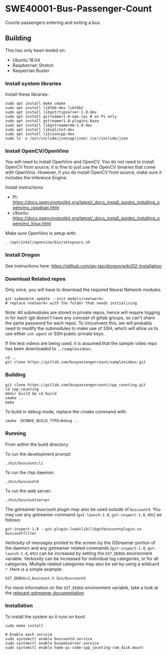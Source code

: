 # SWE40001-Bus-Passenger-Count

Counts passengers entering and exiting a bus.

## Building

This has only been tested on:
- Ubuntu 18.04
- Raspberrian Stretch
- Rasperrian Buster

### Install system libraries
Install these libraries:

```
sudo apt install make cmake
sudo apt install libtbb-dev libtbb2
sudo apt install libgstrtspserver-1.0-dev
sudo apt install gstreamer1.0-omx-rpi # on Pi only
sudo apt install gstreamer1.0-plugins-base
sudo apt install libgstreamermm-1.0-dev
sudo apt install libsqlite3-dev
sudo apt install libjsoncpp-dev
sudo ln -s /usr/include/jsoncpp/json/ /usr/include/json
```

### Install OpenCV/OpenVino
You will need to install OpenVino and OpenCV. You do not need to install OpenCV from source; it is fine to just use the OpenCV binaries that come with OpenVino. However, if you do install OpenCV from source, make sure it includes the Inference Engine.

Install instructions:
- Pi: https://docs.openvinotoolkit.org/latest/_docs_install_guides_installing_openvino_raspbian.html
- Ubuntu: https://docs.openvinotoolkit.org/latest/_docs_install_guides_installing_openvino_linux.html

Make sure OpenVino is setup with:
```
. /opt/intel/openvino/bin/setupvars.sh 
```

### Install Drogon
See instructions here:
https://github.com/an-tao/drogon/wiki/02-Installation

### Download Related repos
Only once, you will have to download the required Neural Network modules.

```
git submodule update --init models/<network>
# replace <network> with the folder that needs initialising
```

Note: All submodules are stored in private repos, hence will require logging in for each (git doesn't have any concept of gitlab groups, so can't share the same password for each repo). To circumvent this, we will probably need to modify the submodules to make use of SSH, which will allow us to use either `ssh-agent` or SSH public-private keys.

If the test videos are being used, it is assumed that the sample video repo has been downloaded to `../samplevideos`.
```
cd ..
git clone https://gitlab.com/buspassengercount/samplevideos.git
```

### Building
```
git clone https://gitlab.com/buspassengercount/cpp_counting.git
cd cpp_counting
mkdir build && cd build
cmake ..
make
```

To build in debug mode, replace the cmake command with:
```
cmake -DCMAKE_BUILD_TYPE=Debug ..
```

### Running
From within the build directory:

To run the development prompt:
```
./bin/buscountcli
```

To run the rtsp daemon:
```
./bin/buscountd
```

To run the web server:
```
./bin/buscountserver
```

The gstreamer buscount plugin may also be used outside of `buscountd`. You may use any gstreamer command (`gst-launch-1.0`, `gst-inspect-1.0`, etc) as follows:
```
gst-inspect-1.0 --gst-plugin-load=lib/libgstbuscountplugin.so buscountfilter
```

Verbosity of messages printed to the screen by the GStreamer portion of the daemon and any gstreamer related commands (`gst-inspect-1.0`, `gst-launch-1.0`, etc) can be increased by setting the `GST_DEBUG` environment variable. Verbosity can be increased for individual log categories, or for all categories. Multiple related categories may also be set by using a wildcard `*`. Here is a simple example:
```
GST_DEBUG=3,buscount:5 bin/buscountd
```

For more information on the `GST_DEBUG` environment variable, take a look at the [relevant gstreamer documentation](https://gstreamer.freedesktop.org/documentation/tutorials/basic/debugging-tools.html#basic-tutorial-11-debugging-tools)


### Installation
To install the system so it runs on boot:

```
sudo make install

# Enable each service
sudo systemctl enable buscountd.service 
sudo systemctl enable buswebserver.service 
sudo systemctl enable home-pi-code-cpp_counting-ram_disk.mount
```
